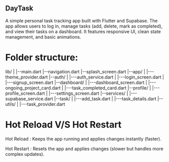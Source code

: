 ## DayTask

A simple personal task tracking app built with Flutter and Supabase. The app allows users to log in, manage tasks (add, delete, mark as completed), and view their tasks on a dashboard. It features responsive UI, clean state management, and basic animations.

# Folder structure:

lib/
|
|--main.dart
|--navigation.dart
|--splash_screen.dart
|--app/
|   |---theme_provider.dart
|--auth/
|   |---auth_service.dart
|   |---login_screen.dart
|   |---signup_screen.dart
|--dashboard/
|   |---dashboard_screen.dart
|   |---ongoing_project_card.dart
|   |---task_completed_card.dart
|--profile/
|   |---profile_screen.dart
|   |---settings_screen.dart
|--services/
|   |---supabase_service.dart
|--task/
|   |---add_task.dart
|   |---task_details.dart
|--utils/
|   |---task_provider.dart

# Hot Reload V/S Hot Restart

Hot Reload : Keeps the app running and applies changes instantly (faster).

Hot Restart : Resets the app and applies changes (slower but handles more complex updates).

